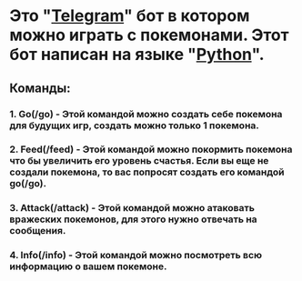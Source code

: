 # Это "<ins>Telegram</ins>" бот в котором можно играть с покемонами. Этот бот написан на языке "<ins>Python</ins>".
## Команды:
### 1. Go(/go) - Этой командой можно создать себе покемона для будущих игр, создать можно только 1 покемона.
### 2. Feed(/feed) - Этой командой можно покормить покемона что бы увеличить его уровень счастья. Если вы еще не создали покемона, то вас попросят создать его командой go(/go).
### 3. Attack(/attack) - Этой командой можно атаковать вражеских покемонов, для этого нужно отвечать на сообщения.
### 4. Info(/info) - Этой командой можно посмотреть всю информацию о вашем покемоне.


